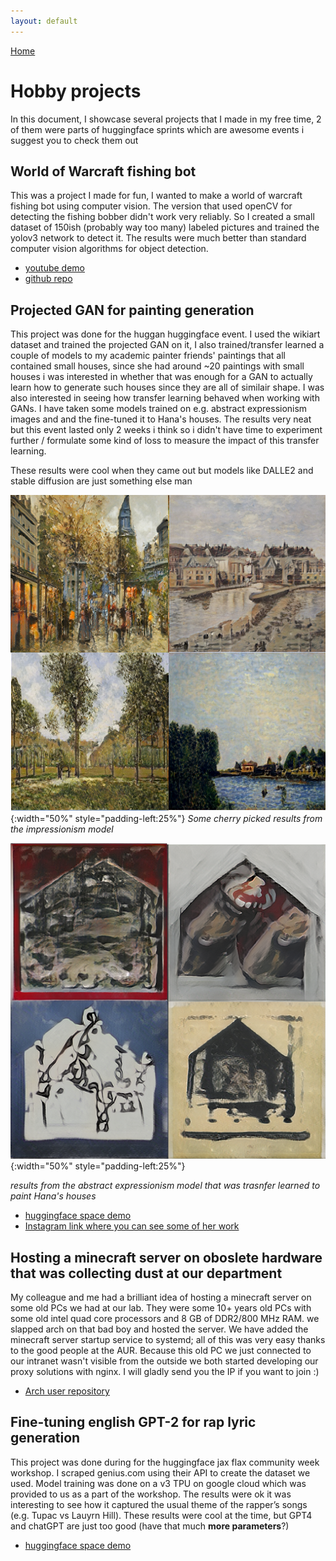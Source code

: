 ```yaml
---
layout: default
---
```


[Home](./)
# Hobby projects

In this document, I showcase several projects that I made in my free time, 2 of them were parts of huggingface sprints which are awesome events i suggest you to check them out

## World of Warcraft fishing bot

This was a project I made for fun, I wanted to make a world of warcraft fishing bot using computer vision. The version that used openCV for detecting the fishing bobber didn't work very reliably. So I created a small dataset of 150ish (probably way too many) labeled pictures and trained the yolov3 network to detect it. The results were much better than standard computer vision algorithms for object detection.

* [youtube demo](https://youtu.be/iax2S7DT20w)
* [github repo](https://github.com/jere357/fishermansfriend)

## Projected GAN for painting generation
This project was done for the huggan huggingface event. I used the wikiart dataset and trained the projected GAN on it, I also trained/transfer learned a couple of models to my academic painter friends' paintings that all contained small houses, since she had around ~20 paintings with small houses i was interested in whether that was enough for a GAN to actually learn how to generate such houses since they are all of similair shape. I was also interested in seeing how transfer learning behaved when working with GANs. I have taken some models trained on e.g. abstract expressionism images and and the fine-tuned it to Hana's houses. The results very neat but this event lasted only 2 weeks i think so i didn't have time to experiment further / formulate some kind of loss to measure the impact of this transfer learning.

 These results were cool when they came out but models like DALLE2 and stable diffusion are just something else man

![impr](/assets/img/impressionism.png){:width="50%"  style="padding-left:25%"}
*Some cherry picked results from the impressionism model*

![hhae](/assets/img/AE_HH.png){:width="50%"  style="padding-left:25%"}

*results from the abstract expressionism model that was trasnfer learned to paint Hana's houses*

* [huggingface space demo](https://huggingface.co/spaces/huggan/projected_gan_art)
* [Instagram link where you can see some of her work](https://www.instagram.com/hanaqhanak)

## Hosting a minecraft server on oboslete hardware that was collecting dust at our department
My colleague and me had a brilliant idea of hosting a minecraft server on some old PCs we had at our lab. They were some 10+ years old PCs with some old intel quad core processors and 8 GB of DDR2/800 MHz RAM. we slapped arch on that bad boy and hosted the server. We have added the minecraft server startup service to systemd; all of this was very easy thanks to the good people at the AUR. Because this old PC we just connected to our intranet wasn't visible from the outside we both started developing our proxy solutions with nginx. I will gladly send you the IP if you want to join :)
* [Arch user repository](https://aur.archlinux.org/)


## Fine-tuning english GPT-2 for rap lyric generation
This project was done during for the huggingface jax flax community week workshop. I scraped genius.com using their API to create the dataset
we used. Model training was done on a v3 TPU on google cloud which was provided to us as a part of the workshop. The results were ok it was
interesting to see how it captured the usual theme of the rapper’s songs (e.g. Tupac vs Lauyrn Hill). These results were cool at the time, but GPT4 and chatGPT are just too good (have that much <b>more parameters</b>?)

* [huggingface space demo](https://huggingface.co/spaces/Cropinky/gpt2-rap-songs)

